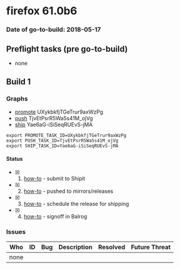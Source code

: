 # firefox 61.0b6

### Date of go-to-build: 2018-05-17

## Preflight tasks (pre go-to-build)
- none

## Build 1  

### Graphs
* [promote](https://tools.taskcluster.net/push-inspector/#/UXykbkfjTGeTrur9axWzPg) UXykbkfjTGeTrur9axWzPg
* [push](https://tools.taskcluster.net/push-inspector/#/TjvEtPsrR5Wa5s41M_ojVg) TjvEtPsrR5Wa5s41M_ojVg
* [ship](https://tools.taskcluster.net/push-inspector/#/Yae6aG-iSiSeqRUEvS-jMA) Yae6aG-iSiSeqRUEvS-jMA
```
export PROMOTE_TASK_ID=UXykbkfjTGeTrur9axWzPg
export PUSH_TASK_ID=TjvEtPsrR5Wa5s41M_ojVg
export SHIP_TASK_ID=Yae6aG-iSiSeqRUEvS-jMA
```


#### Status
- [x] 1.  [how-to](https://wiki.mozilla.org/Release:Release_Automation_on_Mercurial:Starting_a_Release#Submit_to_Ship_It)  - submit to Shipit
- [x] 2.  [how-to](https://github.com/mozilla-releng/releasewarrior-2.0/blob/master/docs/release-promotion/desktop/howto.md#push-artifacts-to-releases-directory)  - pushed to mirrors/releases
- [x] 3.  [how-to](https://github.com/mozilla-releng/releasewarrior-2.0/blob/master/docs/release-promotion/desktop/howto.md#ship-the-release)  - schedule the release for shipping
- [x] 4.  [how-to](https://github.com/mozilla-releng/releasewarrior-2.0/blob/master/docs/release-promotion/desktop/howto.md#obtain-sign-offs-for-changes)  - signoff in Balrog

### Issues
| Who                 | ID               | Bug                                                                 | Description                | Resolved                | Future Threat                |
| ------------------- | ---------------- | ------------------------------------------------------------------- | -------------------------- | ----------------------- | ---------------------------- |
| none | | | | | |

